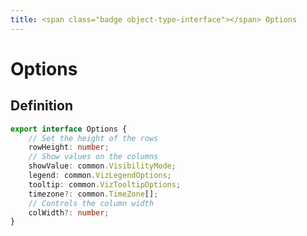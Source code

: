 ```yaml
---
title: <span class="badge object-type-interface"></span> Options
---
```

# <span class="badge object-type-interface"></span> Options

## Definition

```typescript
export interface Options {
	// Set the height of the rows
	rowHeight: number;
	// Show values on the columns
	showValue: common.VisibilityMode;
	legend: common.VizLegendOptions;
	tooltip: common.VizTooltipOptions;
	timezone?: common.TimeZone[];
	// Controls the column width
	colWidth?: number;
}

```
